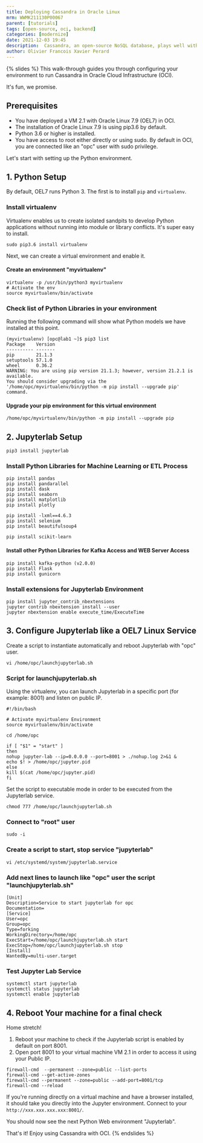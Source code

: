 ```yaml
---
title: Deploying Cassandra in Oracle Linux
mrm: WWMK211130P00067
parent: [tutorials]
tags: [open-source, oci, backend]
categories: [modernize]
date: 2021-12-03 19:45
description:  Cassandra, an open-source NoSQL database, plays well with Oracle Cloud Infrastructure. Let Olivier show you how to configure it.
author: Olivier Francois Xavier Perard
---
```

{% slides %}
This walk-through guides you through configuring your environment to run Cassandra in Oracle Cloud Infrastructure (OCI).

It's fun, we promise.

## Prerequisites

* You have deployed a VM 2.1 with Oracle Linux 7.9 (OEL7) in OCI.
* The installation of Oracle Linux 7.9 is using pip3.6 by default.
* Python 3.6 or higher is installed.
* You have access to root either directly or using sudo. By default in OCI, you are connected like an "opc" user with sudo privilege.

Let's start with setting up the Python environment.

## 1. Python Setup

By default, OEL7 runs Python 3. The first is to install `pip` and `virtualenv`.

### Install virtualenv

Virtualenv enables us to create isolated sandpits to develop Python applications without running into module or library conflicts. It's super easy to install.

```console
sudo pip3.6 install virtualenv
```

Next, we can create a virtual environment and enable it.

#### Create an environment "myvirtualenv"

```conosle
virtualenv -p /usr/bin/python3 myvirtualenv
# Activate the env
source myvirtualenv/bin/activate
```

### Check list of Python Libraries in your environment

Running the following command will show what Python models we have installed at this point.

```console
(myvirtualenv) [opc@lab1 ~]$ pip3 list
Package    Version
---------- -------
pip        21.1.3
setuptools 57.1.0
wheel      0.36.2
WARNING: You are using pip version 21.1.3; however, version 21.2.1 is available.
You should consider upgrading via the '/home/opc/myvirtualenv/bin/python -m pip install --upgrade pip' command.
```

#### Upgrade your pip environment for this virtual environment

```console
/home/opc/myvirtualenv/bin/python -m pip install --upgrade pip
```

## 2. Jupyterlab Setup

```console
pip3 install jupyterlab
```

### Install Python Libraries for Machine Learning or ETL Process

```console
pip install pandas
pip install pandarallel
pip install dask
pip install seaborn
pip install matplotlib
pip install plotly

pip install -lxml==4.6.3
pip install selenium
pip install beautifulsoup4

pip install scikit-learn
```

#### Install other Python Libraries for Kafka Access and WEB Server Access

```console
pip install kafka-python (v2.0.0)
pip install Flask
pip install gunicorn
```

### Install extensions for Jupyterlab Environment

```console
pip install jupyter_contrib_nbextensions
jupyter contrib nbextension install --user
jupyter nbextension enable execute_time/ExecuteTime
```

## 3. Configure Jupyterlab like a OEL7 Linux Service

Create a script to instantiate automatically and reboot Jupyterlab with "opc" user.

```console
vi /home/opc/launchjupyterlab.sh
```

### Script for launchjupyterlab.sh

Using the virtualenv, you can launch Jupyterlab in a specific port (for example: 8001) and listen on public IP.

```console
#!/bin/bash

# Activate myvirtualenv Environment
source myvirtualenv/bin/activate

cd /home/opc

if [ "$1" = "start" ]
then
nohup jupyter-lab --ip=0.0.0.0 --port=8001 > ./nohup.log 2>&1 &
echo $! > /home/opc/jupyter.pid
else
kill $(cat /home/opc/jupyter.pid)
fi
```

Set the script to executable mode in order to be executed from the Jupyterlab service.

```console
chmod 777 /home/opc/launchjupyterlab.sh
```

### Connect to "root" user

```console
sudo -i
```

### Create a script to start, stop service "jupyterlab"

```console
vi /etc/systemd/system/jupyterlab.service
```

### Add next lines to launch like "opc" user the script "launchjupyterlab.sh"

```console
[Unit]
Description=Service to start jupyterlab for opc
Documentation=
[Service]
User=opc
Group=opc
Type=forking
WorkingDirectory=/home/opc
ExecStart=/home/opc/launchjupyterlab.sh start
ExecStop=/home/opc/launchjupyterlab.sh stop
[Install]
WantedBy=multi-user.target
```

### Test Jupyter Lab Service

```console
systemctl start jupyterlab
systemctl status jupyterlab
systemctl enable jupyterlab
```

## 4. Reboot Your machine for a final check

Home stretch! 

1.  Reboot your machine to check if the Jupyterlab script is enabled by default on port 8001.
2. Open port 8001 to your virtual machine VM 2.1 in order to access it using your Public IP.

```console
firewall-cmd  --permanent --zone=public --list-ports
firewall-cmd --get-active-zones
firewall-cmd --permanent --zone=public --add-port=8001/tcp
firewall-cmd --reload
```

If you're running directly on a virtual machine and have a browser installed, it should take you directly into the Jupyter environment. Connect to your `http://xxx.xxx.xxx.xxx:8001/`.

You should now see the next Python Web environment "Jupyterlab".

That's it! Enjoy using Cassandra with OCI.
{% endslides %}
